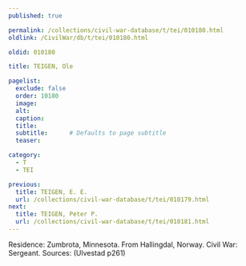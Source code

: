 ```yaml
---
published: true

permalink: /collections/civil-war-database/t/tei/010180.html
oldlink: /CivilWar/db/t/tei/010180.html

oldid: 010180

title: TEIGEN, Ole

pagelist:
  exclude: false
  order: 10180
  image: 
  alt:
  caption:
  title:
  subtitle:      # Defaults to page subtitle
  teaser:

category: 
  - T 
  - TEI

previous:
  title: TEIGEN, E. E.
  url: /collections/civil-war-database/t/tei/010179.html  
next:
  title: TEIGEN, Peter P.
  url: /collections/civil-war-database/t/tei/010181.html   
---
```

Residence: Zumbrota, Minnesota. From Hallingdal, Norway. Civil War: Sergeant. Sources: (Ulvestad p261)